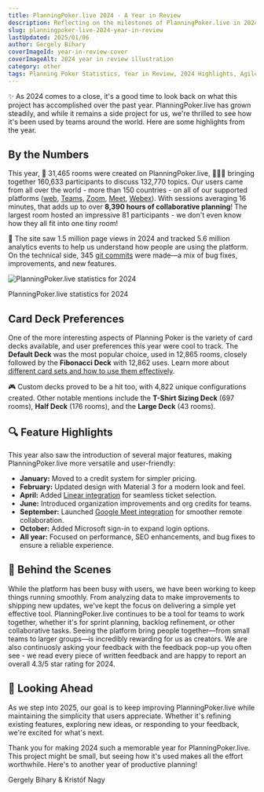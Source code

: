 ```yaml
---
title: PlanningPoker.live 2024 - A Year in Review
description: Reflecting on the milestones of PlanningPoker.live in 2024. From thousands of rooms created to exciting feature releases like Google Meet integration, explore how this project grew and connected teams worldwide.
slug: planningpoker-live-2024-year-in-review
lastUpdated: 2025/01/06
author: Gergely Bihary
coverImageId: year-in-review-cover
coverImageAlt: 2024 year in review illustration
category: other
tags: Planning Poker Statistics, Year in Review, 2024 Highlights, Agile Tools, Remote Collaboration
---
```


✨ As 2024 comes to a close, it's a good time to look back on what this project has accomplished over the past year. PlanningPoker.live has grown steadily, and while it remains a side project for us, we're thrilled to see how it's been used by teams around the world. Here are some highlights from the year.

## By the Numbers

This year, 🏢 31,465 rooms were created on PlanningPoker.live, 🧑‍🧑‍🧑 bringing together 160,633 participants to discuss 132,770 topics. Our users came from all over the world - more than 150 countries - on all of our supported platforms ([web](https://planningpoker.live), [Teams](/integrations/teams), [Zoom](/integrations/zoom), [Meet](/integrations/meet), [Webex](https://planningpoker.live/integrations/webex)). With sessions averaging 16 minutes, that adds up to over **8,390 hours of collaborative planning**! The largest room hosted an impressive 81 participants - we don't even know how they all fit into one tiny room!

🔄 The site saw 1.5 million page views in 2024 and tracked 5.6 million analytics events to help us understand how people are using the platform. On the technical side, 345 [git commits](https://github.com/biharygergo/card-estimator/commits/master/) were made—a mix of bug fixes, improvements, and new features.

<div class="image-container">
    <img alt="PlanningPoker.live statistics for 2024" src="https://res.cloudinary.com/dtvhnllmc/image/upload/c_scale,f_auto,w_1000,q_70,q_auto/v1711188812/Group_37_1_sgax77">
    <p>PlanningPoker.live statistics for 2024</p>
</div>

## Card Deck Preferences

One of the more interesting aspects of Planning Poker is the variety of card decks available, and user preferences this year were cool to track. The **Default Deck** was the most popular choice, used in 12,865 rooms, closely followed by the **Fibonacci Deck** with 12,862 uses. Learn more about [different card sets and how to use them effectively](/knowledge-base/maximize-estimation-with-different-card-sets-in-planningpoker-live).

🎮 Custom decks proved to be a hit too, with 4,822 unique configurations created. Other notable mentions include the **T-Shirt Sizing Deck** (697 rooms), **Half Deck** (176 rooms), and the **Large Deck** (43 rooms).

## 🔍 Feature Highlights

This year also saw the introduction of several major features, making PlanningPoker.live more versatile and user-friendly:

- **January:** Moved to a credit system for simpler pricing.
- **February:** Updated design with Material 3 for a modern look and feel.
- **April:** Added [Linear integration](/knowledge-base/estimate-linear-issues-planning-poker-live) for seamless ticket selection.
- **June:** Introduced organization improvements and org credits for teams.
- **September:** Launched [Google Meet integration](/knowledge-base/how-to-use-planning-poker-in-google-meet) for smoother remote collaboration.
- **October:** Added Microsoft sign-in to expand login options.
- **All year:** Focused on performance, SEO enhancements, and bug fixes to ensure a reliable experience.

## 🚀 Behind the Scenes

While the platform has been busy with users, we have been working to keep things running smoothly. From analyzing data to make improvements to shipping new updates, we've kept the focus on delivering a simple yet effective tool. PlanningPoker.live continues to be a tool for teams to work together, whether it's for sprint planning, backlog refinement, or other collaborative tasks. Seeing the platform bring people together—from small teams to larger groups—is incredibly rewarding for us as creators. We are also continuosly asking your feedback with the feedback pop-up you often see - we read every piece of written feedback and are happy to report an overall 4.3/5 star rating for 2024.

## 👀 Looking Ahead

As we step into 2025, our goal is to keep improving PlanningPoker.live while maintaining the simplicity that users appreciate. Whether it's refining existing features, exploring new ideas, or responding to your feedback, we're excited for what's next.

Thank you for making 2024 such a memorable year for PlanningPoker.live. This project might be small, but seeing how it's used makes all the effort worthwhile. Here's to another year of productive planning!

Gergely Bihary & Kristóf Nagy
